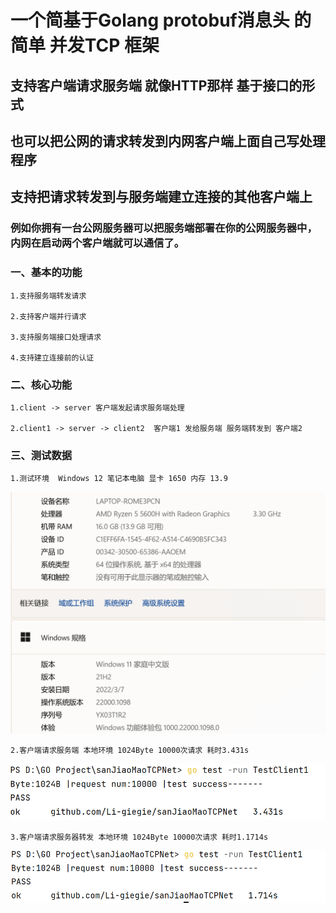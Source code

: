 # 一个简基于Golang protobuf消息头 的简单 并发TCP 框架

## 支持客户端请求服务端 就像HTTP那样 基于接口的形式

## 也可以把公网的请求转发到内网客户端上面自己写处理程序

## 支持把请求转发到与服务端建立连接的其他客户端上

### 例如你拥有一台公网服务器可以把服务端部署在你的公网服务器中，内网在启动两个客户端就可以通信了。

### 一、基本的功能

    1.支持服务端转发请求
    
    2.支持客户端并行请求
    
    3.支持服务端接口处理请求 
    
    4.支持建立连接前的认证

### 二、核心功能

    1.client -> server 客户端发起请求服务端处理
    
    2.client1 -> server -> client2  客户端1 发给服务端 服务端转发到 客户端2

### 三、测试数据

    1.测试环境  Windows 12 笔记本电脑 显卡 1650 内存 13.9

![img_2.png](img_2.png)

    2.客户端请求服务端 本地环境 1024Byte 10000次请求 耗时3.431s

![img.png](img.png)

    3.客户端请求服务器转发 本地环境 1024Byte 10000次请求 耗时1.1714s

![img_1.png](img_1.png)